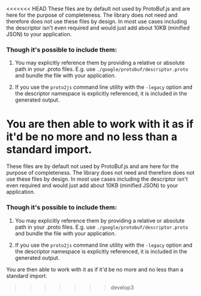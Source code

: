 <<<<<<< HEAD
These files are by default not used by ProtoBuf.js and are here for the purpose of completeness. The library does not
need and therefore does not use these files by design. In most use cases including the descriptor isn't even required
and would just add about 10KB (minified JSON) to your application.

### Though it's possible to include them:

1. You may explicitly reference them by providing a relative or absolute path in your .proto files. E.g. use
   `./google/protobuf/descriptor.proto` and bundle the file with your application.
   
2. If you use the `proto2js` command line utility with the `-legacy` option and the descriptor namespace is explicitly
   referenced, it is included in the generated output.

You are then able to work with it as if it'd be no more and no less than a standard import.
=======
These files are by default not used by ProtoBuf.js and are here for the purpose of completeness. The library does not
need and therefore does not use these files by design. In most use cases including the descriptor isn't even required
and would just add about 10KB (minified JSON) to your application.

### Though it's possible to include them:

1. You may explicitly reference them by providing a relative or absolute path in your .proto files. E.g. use
   `./google/protobuf/descriptor.proto` and bundle the file with your application.
   
2. If you use the `proto2js` command line utility with the `-legacy` option and the descriptor namespace is explicitly
   referenced, it is included in the generated output.

You are then able to work with it as if it'd be no more and no less than a standard import.
>>>>>>> develop3
